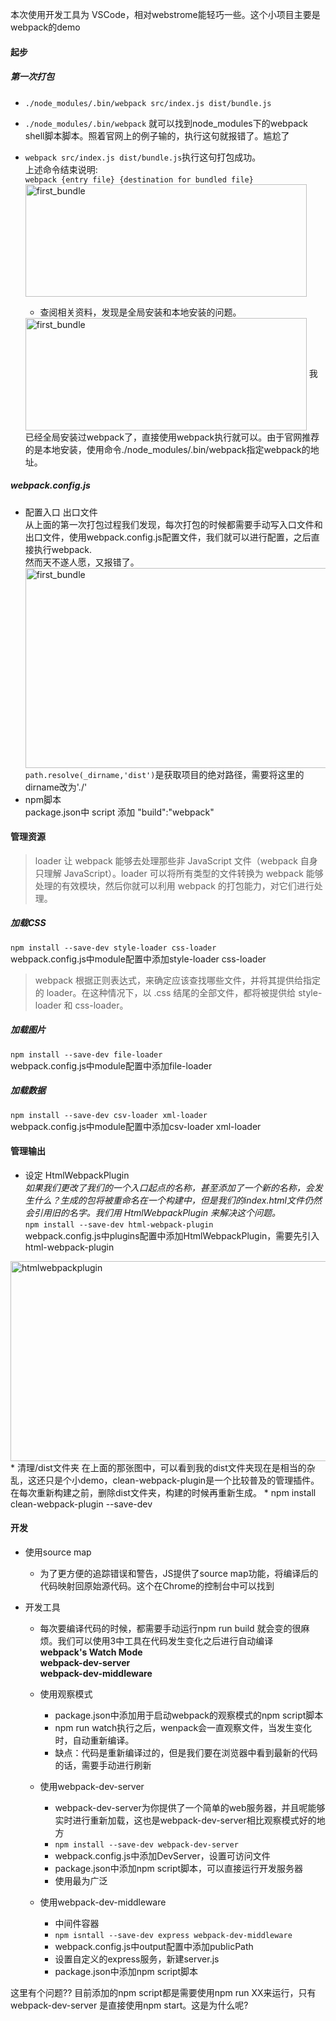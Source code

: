 本次使用开发工具为 VSCode，相对webstrome能轻巧一些。这个小项目主要是webpack的demo

#### 起步
##### 第一次打包 
* `./node_modules/.bin/webpack src/index.js dist/bundle.js`   
* `./node_modules/.bin/webpack` 就可以找到node_modules下的webpack shell脚本脚本。照着官网上的例子输的，执行这句就报错了。尴尬了
* `webpack src/index.js dist/bundle.js`执行这句打包成功。      
    上述命令结束说明:     
    `webpack {entry file} {destination for bundled file}`       
    <img src="http://ow4f5k7el.bkt.clouddn.com/firstBundle.png" width = "450" height = "180" alt="first_bundle" align=center />

  * 查阅相关资料，发现是全局安装和本地安装的问题。            
  <img src="http://ow4f5k7el.bkt.clouddn.com/npmGInstall.png" width = "450" height = "180" alt="first_bundle" align=center />         
  我已经全局安装过webpack了，直接使用webpack执行就可以。由于官网推荐的是本地安装，使用命令./node_modules/.bin/webpack指定webpack的地址。       

##### webpack.config.js
  * 配置入口 出口文件     
      从上面的第一次打包过程我们发现，每次打包的时候都需要手动写入口文件和出口文件，使用webpack.config.js配置文件，我们就可以进行配置，之后直接执行webpack.       
      然而天不遂人愿，又报错了。       
      <img src="http://ow4f5k7el.bkt.clouddn.com/error_1.png" width = "550" height = "320" alt="first_bundle" align=center />       
      `path.resolve(_dirname,'dist')`是获取项目的绝对路径，需要将这里的dirname改为'./'       
  * npm脚本     
      package.json中 script 添加 "build":"webpack"       

#### 管理资源
> loader 让 webpack 能够去处理那些非 JavaScript 文件（webpack 自身只理解 JavaScript）。loader 可以将所有类型的文件转换为 webpack 能够处理的有效模块，然后你就可以利用 webpack 的打包能力，对它们进行处理。

##### 加载CSS
 `npm install --save-dev style-loader css-loader`     
  webpack.config.js中module配置中添加style-loader css-loader          
> webpack 根据正则表达式，来确定应该查找哪些文件，并将其提供给指定的 loader。在这种情况下，以 .css 结尾的全部文件，都将被提供给 style-loader 和 css-loader。
##### 加载图片      
`npm install --save-dev file-loader`        
webpack.config.js中module配置中添加file-loader        
##### 加载数据      
`npm install --save-dev csv-loader xml-loader`      
webpack.config.js中module配置中添加csv-loader xml-loader    

#### 管理输出   
* 设定 HtmlWebpackPlugin      
*如果我们更改了我们的一个入口起点的名称，甚至添加了一个新的名称，会发生什么？生成的包将被重命名在一个构建中，但是我们的index.html文件仍然会引用旧的名字。我们用 HtmlWebpackPlugin 来解决这个问题。*          
`npm install --save-dev html-webpack-plugin`        
webpack.config.js中plugins配置中添加HtmlWebpackPlugin，需要先引入html-webpack-plugin    
<img src="http://ow4f5k7el.bkt.clouddn.com/htmlwebpackplugin.png" width = "550" height = "320" alt="htmlwebpackplugin" align=center />        
* 清理/dist文件夹    
在上面的那张图中，可以看到我的dist文件夹现在是相当的杂乱，这还只是个小demo，clean-webpack-plugin是一个比较普及的管理插件。在每次重新构建之前，删除dist文件夹，构建的时候再重新生成。           
* npm install clean-webpack-plugin --save-dev     

#### 开发
* 使用source map
    * 为了更方便的追踪错误和警告，JS提供了source map功能，将编译后的代码映射回原始源代码。这个在Chrome的控制台中可以找到

* 开发工具
    * 每次要编译代码的时候，都需要手动运行npm run build 就会变的很麻烦。我们可以使用3中工具在代码发生变化之后进行自动编译         
    **webpack's Watch Mode**  
    **webpack-dev-server**  
    **webpack-dev-middleware**  
    * 使用观察模式   
        * package.json中添加用于启动webpack的观察模式的npm script脚本
        * npm run watch执行之后，wenpack会一直观察文件，当发生变化时，自动重新编译。   
        * 缺点：代码是重新编译过的，但是我们要在浏览器中看到最新的代码的话，需要手动进行刷新   

    * 使用webpack-dev-server
      * webpack-dev-server为你提供了一个简单的web服务器，并且呢能够实时进行重新加载，这也是webpack-dev-server相比观察模式好的地方    
      * `npm install --save-dev webpack-dev-server`     
      * webpack.config.js中添加DevServer，设置可访问文件   
      * package.json中添加npm script脚本，可以直接运行开发服务器
      * 使用最为广泛    

    * 使用webpack-dev-middleware
      * 中间件容器     
      * `npm isntall --save-dev express webpack-dev-middleware`
      * webpack.config.js中output配置中添加publicPath   
      * 设置自定义的express服务，新建server.js       
      * package.json中添加npm script脚本 

这里有个问题?? 目前添加的npm script都是需要使用npm run XX来运行，只有webpack-dev-server 是直接使用npm start。这是为什么呢?